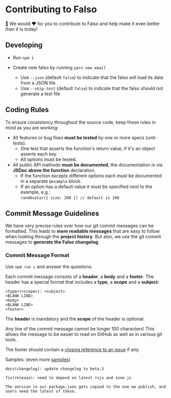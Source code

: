 # Contributing to Falso

🙏 We would ❤️ for you to contribute to Falso and help make it even better than it is today!

## Developing

- Run `npm i`
- Create new falso by running `yarn new email`

  - Use `--json` (default `false`) to indicate that the falso will load its data from a JSON file
  - Use `--skip-test` (default `false`) to indicate that the falso should not generate a test file

## <a name="rules"></a> Coding Rules

To ensure consistency throughout the source code, keep these rules in mind as you are working:

- All features or bug fixes **must be tested** by one or more specs (unit-tests).
  - One test that asserts the function's return value, if it's an object asserts each key.
  - All options must be tested.
- All public API methods **must be documented**, the documentation is via **JSDoc above the function** declaration.
  - If the function excepts different options each must be documented in a separate `@example` block.
  - If an option has a default value it must be specified next to the example, e.g.:  
    `randAvatar({ size: 200 }) // default is 100`

## <a name="commit"></a> Commit Message Guidelines

We have very precise rules over how our git commit messages can be formatted. This leads to **more
readable messages** that are easy to follow when looking through the **project history**. But also,
we use the git commit messages to **generate the Falso changelog**.

### Commit Message Format

Use `npm run c` and answer the questions.

Each commit message consists of a **header**, a **body** and a **footer**. The header has a special
format that includes a **type**, a **scope** and a **subject**:

```
<type>(<scope>): <subject>
<BLANK LINE>
<body>
<BLANK LINE>
<footer>
```

The **header** is mandatory and the **scope** of the header is optional.

Any line of the commit message cannot be longer 100 characters! This allows the message to be easier
to read on GitHub as well as in various git tools.

The footer should contain a [closing reference to an issue](https://help.github.com/articles/closing-issues-via-commit-messages/) if any.

Samples: (even more [samples](https://github.com/angular/angular/commits/master))

```
docs(changelog): update changelog to beta.5
```

```
fix(release): need to depend on latest rxjs and zone.js

The version in our package.json gets copied to the one we publish, and users need the latest of these.
```
